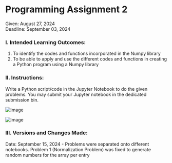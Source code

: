 # Programming Assignment 2

Given: August 27, 2024
<br/>Deadline: September 03, 2024

### I. Intended Learning Outcomes:
  1. To identify the codes and functions incorporated in the Numpy library 
  2. To be able to apply and use the different codes and functions in creating a Python program using a Numpy library

### II. Instructions:
  Write a Python script/code in the Jupyter Notebook to do the given problems. You may submit your Jupyter notebook in the dedicated submission bin.

![image](https://github.com/user-attachments/assets/6bf6f6a7-ba07-49f8-a546-4713f0c12f75)

![image](https://github.com/user-attachments/assets/4710389c-93e0-41c5-8277-62694707e4df)

### III. Versions and Changes Made:
  Date: September 15, 2024 - Problems were separated onto different notebooks. Problem 1 (Normalization Problem) was fixed to generate random numbers for the array per entry
